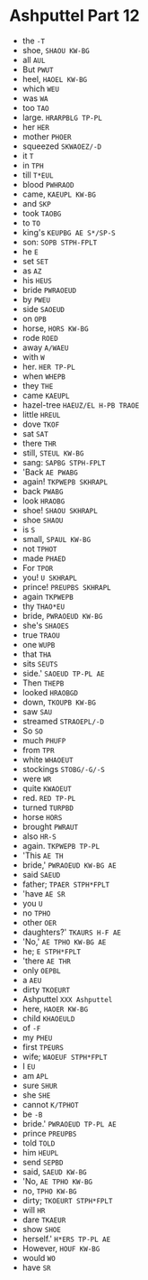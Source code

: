 # Ashputtel Part 12

* the `-T`
* shoe, `SHAOU KW-BG`
* all `AUL`
* But `PWUT`
* heel, `HAOEL KW-BG`
* which `WEU`
* was `WA`
* too `TAO`
* large. `HRARPBLG TP-PL`
* her `HER`
* mother `PHOER`
* squeezed `SKWAOEZ/-D`
* it `T`
* in `TPH`
* till `T*EUL`
* blood `PWHRAOD`
* came, `KAEUPL KW-BG`
* and `SKP`
* took `TAOBG`
* to `TO`
* king's `KEUPBG AE S*/SP-S`
* son: `SOPB STPH-FPLT`
* he `E`
* set `SET`
* as `AZ`
* his `HEUS`
* bride `PWRAOEUD`
* by `PWEU`
* side `SAOEUD`
* on `OPB`
* horse, `HORS KW-BG`
* rode `ROED`
* away `A/WAEU`
* with `W`
* her. `HER TP-PL`
* when `WHEPB`
* they `THE`
* came `KAEUPL`
* hazel-tree `HAEUZ/EL H-PB TRAOE`
* little `HREUL`
* dove `TKOF`
* sat `SAT`
* there `THR`
* still, `STEUL KW-BG`
* sang: `SAPBG STPH-FPLT`
* 'Back `AE PWABG`
* again! `TKPWEPB SKHRAPL`
* back `PWABG`
* look `HRAOBG`
* shoe! `SHAOU SKHRAPL`
* shoe `SHAOU`
* is `S`
* small, `SPAUL KW-BG`
* not `TPHOT`
* made `PHAED`
* For `TPOR`
* you! `U SKHRAPL`
* prince! `PREUPBS SKHRAPL`
* again `TKPWEPB`
* thy `THAO*EU`
* bride, `PWRAOEUD KW-BG`
* she's `SHAOES`
* true `TRAOU`
* one `WUPB`
* that `THA`
* sits `SEUTS`
* side.' `SAOEUD TP-PL AE`
* Then `THEPB`
* looked `HRAOBGD`
* down, `TKOUPB KW-BG`
* saw `SAU`
* streamed `STRAOEPL/-D`
* So `SO`
* much `PHUFP`
* from `TPR`
* white `WHAOEUT`
* stockings `STOBG/-G/-S`
* were `WR`
* quite `KWAOEUT`
* red. `RED TP-PL`
* turned `TURPBD`
* horse `HORS`
* brought `PWRAUT`
* also `HR-S`
* again. `TKPWEPB TP-PL`
* 'This `AE TH`
* bride,' `PWRAOEUD KW-BG AE`
* said `SAEUD`
* father; `TPAER STPH*FPLT`
* 'have `AE SR`
* you `U`
* no `TPHO`
* other `OER`
* daughters?' `TKAURS H-F AE`
* 'No,' `AE TPHO KW-BG AE`
* he; `E STPH*FPLT`
* 'there `AE THR`
* only `OEPBL`
* a `AEU`
* dirty `TKOEURT`
* Ashputtel `XXX Ashputtel`
* here, `HAOER KW-BG`
* child `KHAOEULD`
* of `-F`
* my `PHEU`
* first `TPEURS`
* wife; `WAOEUF STPH*FPLT`
* I `EU`
* am `APL`
* sure `SHUR`
* she `SHE`
* cannot `K/TPHOT`
* be `-B`
* bride.' `PWRAOEUD TP-PL AE`
* prince `PREUPBS`
* told `TOLD`
* him `HEUPL`
* send `SEPBD`
* said, `SAEUD KW-BG`
* 'No, `AE TPHO KW-BG`
* no, `TPHO KW-BG`
* dirty; `TKOEURT STPH*FPLT`
* will `HR`
* dare `TKAEUR`
* show `SHOE`
* herself.' `H*ERS TP-PL AE`
* However, `HOUF KW-BG`
* would `WO`
* have `SR`
